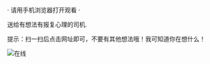 · 请用手机浏览器打开观看 ·


送给有想法有报复心理的司机.


提示：扫一扫后点击网址即可，不要有其他想法哦！我可知道你在想什么！

![在线](https://github.com/raran2018/zuixin/blob/master/Q.png?raw=true)


